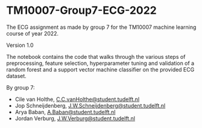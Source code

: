 # TM10007-Group7-ECG-2022
The ECG assignment as made by group 7 for the TM10007 machine learning course of year 2022.

Version 1.0

The notebook contains the code that walks through the various steps
of preprocessing, feature selection, hyperparameter tuning and validation of 
a random forest and a support vector machine classifier on the provided ECG
dataset.

By group 7:
- Cile van Holthe,     C.C.vanHolthe@student.tudelft.nl 
- Jop Schneijdenberg,  J.W.Schneijdenberg@student.tudelft.nl 
- Arya Baban,          A.Baban@student.tudelft.nl 
- Jordan Verburg,      J.W.Verburg@student.tudelft.nl 
